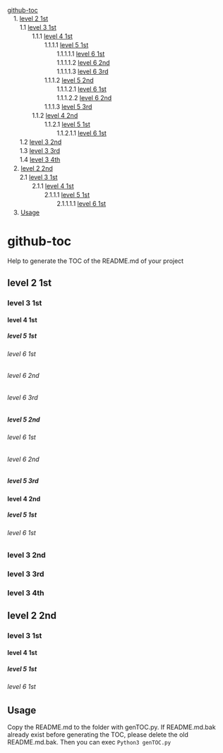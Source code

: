 [github-toc](#github-toc)  
　1. [level 2 1st](#level-2-1st)  
　　1.1 [level 3 1st](#level-3-1st)  
　　　　1.1.1 [level 4 1st](#level-4-1st)  
　　　　　　1.1.1.1 [level 5 1st](#level-5-1st)  
　　　　　　　　1.1.1.1.1 [level 6 1st](#level-6-1st)  
　　　　　　　　1.1.1.1.2 [level 6 2nd](#level-6-2nd)  
　　　　　　　　1.1.1.1.3 [level 6 3rd](#level-6-3rd)  
　　　　　　1.1.1.2 [level 5 2nd](#level-5-2nd)  
　　　　　　　　1.1.1.2.1 [level 6 1st](#level-6-1st-1)  
　　　　　　　　1.1.1.2.2 [level 6 2nd](#level-6-2nd-1)  
　　　　　　1.1.1.3 [level 5 3rd](#level-5-3rd)  
　　　　1.1.2 [level 4 2nd](#level-4-2nd)  
　　　　　　1.1.2.1 [level 5 1st](#level-5-1st-1)  
　　　　　　　　1.1.2.1.1 [level 6 1st](#level-6-1st-2)  
　　1.2 [level 3 2nd](#level-3-2nd)  
　　1.3 [level 3 3rd](#level-3-3rd)  
　　1.4 [level 3 4th](#level-3-4th)  
　2. [level 2 2nd](#level-2-2nd)  
　　2.1 [level 3 1st](#level-3-1st-1)  
　　　　2.1.1 [level 4 1st](#level-4-1st-1)  
　　　　　　2.1.1.1 [level 5 1st](#level-5-1st-2)  
　　　　　　　　2.1.1.1.1 [level 6 1st](#level-6-1st-3)  
　3. [Usage](#usage)  
  
# github-toc
Help to generate the TOC of the README.md of your project
  
## level 2 1st  
### level 3 1st  
#### level 4 1st  
##### level 5 1st  
###### level 6 1st  
###### level 6 2nd
###### level 6 3rd  
##### level 5 2nd
###### level 6 1st  
###### level 6 2nd  
##### level 5 3rd  
#### level 4 2nd  
##### level 5 1st  
###### level 6 1st  
### level 3 2nd  
### level 3 3rd  
### level 3 4th  
## level 2 2nd
### level 3 1st  
#### level 4 1st  
##### level 5 1st  
###### level 6 1st  
## Usage
Copy the README.md to the folder with genTOC.py.
If README.md.bak already exist before generating the TOC, please delete the old README.md.bak.
Then you can exec ```Python3 genTOC.py```
